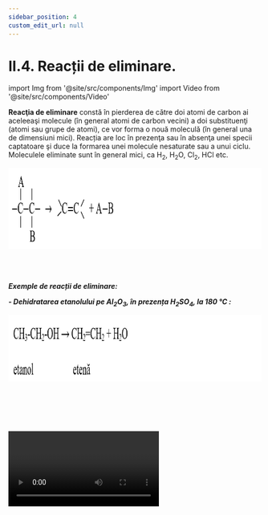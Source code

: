 ```yaml
---
sidebar_position: 4
custom_edit_url: null
---
```


# II.4. Reacții de eliminare.


import Img from '@site/src/components/Img'
import Video from '@site/src/components/Video'


<div class="alert alert--primary" role="alert">

**Reacţia de eliminare** constă în pierderea de cǎtre doi atomi de carbon ai aceleeaşi molecule (în general atomi de carbon vecini) a doi substituenţi (atomi sau grupe de atomi), ce vor forma o nouă moleculǎ (în general una de dimensiuni mici). Reacția are loc în prezenţa sau în absenţa unei specii captatoare şi duce la formarea unei molecule nesaturate sau a unui ciclu. Moleculele eliminate sunt în general mici, ca H<sub>2</sub>, H<sub>2</sub>O, Cl<sub>2</sub>, HCl etc. 


<Img className="img-responsive4" src="chimie/clasa11/capitolul2/II-4-reactii-de-eliminare-poza1-schema-generala-a-reactiei-de-eliminare.png" width="1000" height="162" lazy={false} />




</div>



<br></br>



<div class="alert alert--primary" role="alert">


***Exemple de reacții de eliminare:***

***- Dehidratarea etanolului pe Al<sub>2</sub>O<sub>3</sub>, în prezența H<sub>2</sub>SO<sub>4</sub>, la 180 °C :***


<Img className="img-responsive4" src="chimie/clasa11/capitolul2/II-4-reactii-de-eliminare-poza2-reactia-de-dehidratere-a-etanolului.png" width="1000" height="133" lazy={false} />


<br></br>
<br></br>


<Video src="https://www.youtube.com/embed/msTisZU2LSc" lazy={false} />



<br></br>
<br></br>

<br></br>




***- Eliminarea de apă intermolecular***, ca în cazul sintezei eterilor:

Reacția de deshidratare a alcoolului etilic cu formarea eterului în prezența substanțelor avide de apă (acid sulfuric):


**2C<sub>2</sub>H<sub>5</sub>OH → C<sub>2</sub>H<sub>5</sub>-O-C<sub>2</sub>H<sub>5</sub> + H<sub>2</sub>O**




<Video src="https://www.youtube.com/embed/gCPZnFLIoiU" lazy={false} />


</div>


